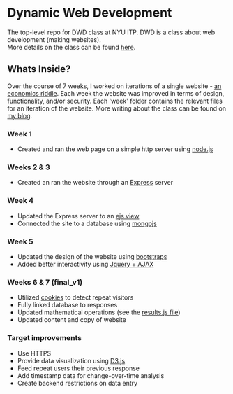 # Dynamic Web Development
The top-level repo for DWD class at NYU ITP.  DWD is a class about web development (making websites).  
More details on the class can be found [here](https://itp.nyu.edu/~sve204/dwd_spring2018/).

## Whats Inside?
Over the course of 7 weeks, I worked on iterations of a single website -  [an economics riddle](http://sandbox.calebfergie.com:8000/). Each week the website was improved in terms of design, functionality, and/or security. Each 'week' folder contains the relevant files for an iteration of the website. More writing about the class can be found on [my blog](http://www.blog.calebfergie.com/category/web-dev/).

### Week 1
  * Created and ran the web page on a simple http server using [node.js](https://nodejs.org/en/)

### Weeks 2 & 3
  * Created an ran the website through an [Express](https://expressjs.com/) server 

### Week 4
  * Updated the Express server to an [ejs view](https://www.npmjs.com/package/ejs)
  * Connected the site to a database using [mongojs](https://www.npmjs.com/package/mongojs)

### Week 5
  * Updated the design of the website using [bootstraps](https://getbootstrap.com/)
  * Added better interactivity using [Jquery + AJAX](https://api.jquery.com/category/ajax/)

### Weeks 6 & 7 (final_v1)
  * Utilized [cookies](https://www.npmjs.com/package/cookies-js) to detect repeat visitors
  * Fully linked database to responses
  * Updated mathematical operations (see the [results.js file](https://github.com/calebfergie/dwd-repo/blob/master/final_v1/econRiddle/routes/results.js))
  * Updated content and copy of website

### Target improvements
  * Use HTTPS
  * Provide data visualization using [D3.js](https://d3js.org/)
  * Feed repeat users their previous response
  * Add timestamp data for change-over-time analysis
  * Create backend restrictions on data entry

